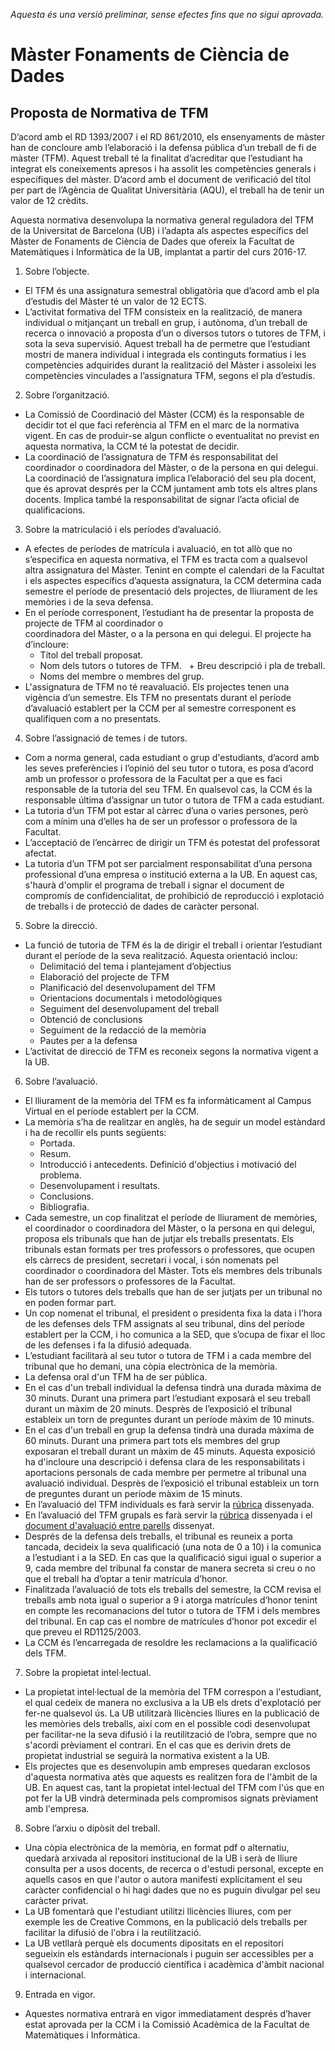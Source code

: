 
  *Aquesta és una versió preliminar, sense efectes fins que no sigui aprovada.*


# Màster Fonaments de Ciència de Dades
## Proposta de Normativa de TFM

D’acord amb el RD 1393/2007 i el RD 861/2010, els ensenyaments de màster han de concloure amb l’elaboració i la defensa pública 
d’un treball de fi de màster (TFM). Aquest treball té la finalitat d’acreditar que l’estudiant ha integrat els coneixements apresos 
i ha assolit les competències generals i específiques del màster. D’acord amb el document de verificació del títol per part de 
l’Agència de Qualitat Universitària (AQU), el treball ha de tenir un valor de 12 crèdits.

Aquesta normativa desenvolupa la normativa general reguladora del TFM de la Universitat de Barcelona (UB) i l’adapta als aspectes 
específics del Màster de Fonaments de Ciència de Dades  que ofereix la Facultat de Matemàtiques i Informàtica de la UB, implantat 
a partir del curs 2016-17.

1. Sobre l’objecte. 
  + El TFM és una assignatura semestral obligatòria que d’acord amb el pla d’estudis del Màster té un valor de 12 ECTS. 
  + L’activitat formativa del TFM consisteix en la realització, de manera individual o mitjançant un treball en grup, i autònoma, 
  d’un treball de recerca o innovació a proposta d’un o diversos tutors o tutores de TFM, i sota la seva supervisió. Aquest treball ha
  de permetre que l’estudiant mostri de manera individual i integrada els continguts formatius i les competències adquirides durant la 
  realització del Màster i assoleixi les competències vinculades a l’assignatura TFM, segons el pla d’estudis.

2. Sobre l’organització.
  + La Comissió de Coordinació del Màster (CCM) és la responsable de decidir tot el que faci referència al TFM en el marc de 
  la normativa vigent. En cas de produir-se algun conflicte o eventualitat no previst en aquesta normativa, la CCM té la 
  potestat de decidir.
  + La coordinació de l’assignatura de TFM és responsabilitat del coordinador o coordinadora del Màster, o de la persona en qui delegui.
  La coordinació de l’assignatura implica l’elaboració del seu pla docent, que és aprovat després per la CCM juntament amb tots els
  altres plans docents. Implica també la responsabilitat de signar l’acta oficial de qualificacions.

3. Sobre la matriculació i els períodes d’avaluació.
  + A efectes de períodes de matrícula i avaluació, en tot allò que no s’especifica en aquesta normativa, el TFM es tracta com a 
  qualsevol altra assignatura del Màster. Tenint en compte el calendari de la Facultat i els aspectes específics d’aquesta assignatura, 
  la CCM determina cada semestre el període de presentació dels projectes, de lliurament de les memòries i de la seva defensa.
  + En el període corresponent, l’estudiant ha de presentar la proposta de projecte de TFM al coordinador o   
  coordinadora del Màster, o a la persona en qui delegui. El projecte ha d’incloure:
    + Títol del treball proposat.
    + Nom dels tutors o tutores de TFM.
    + Breu descripció i pla de treball.
    + Noms del membre o membres del grup.
  + L'assignatura de TFM no té reavaluació. Els projectes tenen una vigència d’un semestre. Els TFM no presentats durant el període  d’avaluació establert per la CCM per al semestre corresponent es qualifiquen com a no presentats.

4. Sobre l’assignació de temes i de tutors.
  + Com a norma general, cada estudiant o grup d'estudiants, d’acord amb les seves preferències i l’opinió del seu tutor o tutora, es posa d’acord amb un professor o professora de la Facultat per a que es faci responsable de la tutoria del seu TFM. En qualsevol cas, la CCM és la responsable última d’assignar un tutor o tutora de TFM a cada estudiant.
  + La tutoria d’un TFM pot estar al càrrec d’una o varies persones, però com a mínim una d’elles ha de ser un professor o professora de 
  la Facultat.
  + L’acceptació de l’encàrrec de dirigir un TFM és potestat del professorat afectat.
  + La tutoria d’un TFM pot ser parcialment responsabilitat d’una persona professional d’una empresa o institució externa a la UB. En 
  aquest cas, s'haurà d'omplir el programa de treball i signar el document de compromís de confidencialitat, de prohibició de
  reproducció i explotació de treballs i de protecció de dades de caràcter personal.

5. Sobre la direcció.
  + La funció de tutoria de TFM és la de dirigir el treball i orientar l’estudiant durant el període de la seva realització. Aquesta 
  orientació inclou:
      + Delimitació del tema i plantejament d’objectius
      + Elaboració del projecte de TFM
      + Planificació del desenvolupament del TFM
      + Orientacions documentals i metodològiques
      + Seguiment del desenvolupament del treball
      + Obtenció de conclusions
      + Seguiment de la redacció de la memòria
      + Pautes per a la defensa
  + L’activitat de direcció de TFM es reconeix segons la normativa vigent a la UB.
  
6. Sobre l’avaluació.
  + El lliurament de la memòria del TFM es fa informàticament al Campus Virtual en el període establert per la CCM.
  + La memòria s’ha de realitzar en anglès, ha de seguir un model estàndard i ha de recollir els punts següents:
      + Portada.
      + Resum.
      + Introducció i antecedents. Definició d'objectius i motivació del problema.
      + Desenvolupament i resultats.
      + Conclusions.
      + Bibliografia.
  + Cada semestre, un cop finalitzat el període de lliurament de memòries, el coordinador o coordinadora del Màster, o  la persona en 
  qui delegui, proposa els tribunals que han de jutjar els treballs presentats. Els tribunals estan formats per tres professors o 
  professores, que ocupen els càrrecs de president, secretari i vocal, i són nomenats pel coordinador o coordinadora del Màster. Tots 
  els membres dels tribunals han de ser professors o professores de la Facultat.
  + Els tutors o tutores dels treballs que han de ser jutjats per un tribunal no en poden formar part. 
  + Un cop nomenat el tribunal, el president o presidenta fixa la data i l’hora de les defenses dels TFM assignats al seu tribunal, dins 
  del període establert per la CCM, i ho comunica a la SED, que s’ocupa de fixar el lloc de les defenses i fa la difusió adequada.
  + L’estudiant facilitarà al seu tutor o tutora de TFM i a cada membre del tribunal que ho demani, una còpia electrònica de la memòria.
  + La defensa oral d'un TFM ha de ser pública. 
  + En el cas d'un treball individual la defensa tindrà una durada màxima de 30 minuts. Durant una primera part l’estudiant exposarà el 
  seu treball durant un màxim de 20 minuts. Desprès de l’exposició el tribunal estableix un torn de preguntes durant un període màxim de 
  10 minuts.
  + En el cas d'un treball en grup la defensa tindrà una durada màxima de 60 minuts. Durant una primera part tots els membres del grup 
  exposaran el treball durant un màxim de 45 minuts. Aquesta exposició ha d'incloure una descripció i defensa clara de les 
  responsabilitats i aportacions personals de cada membre per permetre al tribunal una avaluació individual. 
  Desprès de l’exposició el tribunal estableix un torn de preguntes durant un període màxim de 15 minuts.
  + En l’avaluació del TFM individuals es farà servir la [rúbrica](https://docs.google.com/spreadsheets/d/1g9foCpIxRSuA414hjeqWZNniJl_QC81W2x0P44_kngw/edit?usp=sharing) dissenyada. 
  + En l’avaluació del TFM grupals es farà servir la [rúbrica](https://docs.google.com/spreadsheets/d/1g9foCpIxRSuA414hjeqWZNniJl_QC81W2x0P44_kngw/edit?usp=sharing) dissenyada i el [document d'avaluació entre parells](https://docs.google.com/document/d/1iYwW6xOXSaQ9ApzYHpk-GdLONF9VGV17rOod2ifFkQs/edit?usp=sharing) dissenyat. 
  + Després de la defensa dels treballs, el tribunal es reuneix a porta tancada, decideix la seva qualificació (una nota de 0 a 10) i la 
  comunica a l’estudiant i a la SED. En cas que la qualificació sigui igual o superior a 9, cada membre del tribunal fa constar de 
  manera secreta si creu o no que el treball ha d’optar a tenir matrícula d’honor.
  + Finalitzada l’avaluació de tots els treballs del semestre, la CCM revisa el treballs amb nota igual o superior a 9 i atorga 
  matrícules d’honor tenint en compte les recomanacions del tutor o tutora de TFM i dels membres del tribunal. En cap cas el nombre de 
  matrícules d’honor pot excedir el que preveu el RD1125/2003.
  + La CCM és l’encarregada de resoldre les reclamacions a la qualificació dels TFM.
  
7. Sobre la propietat intel·lectual.
  + La propietat intel·lectual de la memòria del TFM correspon a l'estudiant, el qual cedeix de manera no exclusiva a la UB els drets 
  d'explotació per fer-ne qualsevol ús. La UB utilitzarà llicències lliures en la publicació de les memòries dels treballs, així com en 
  el possible codi desenvolupat per facilitar-ne la seva difusió i la reutilització de l’obra, sempre que no s'acordi prèviament el 
  contrari. En el cas que es derivin drets de propietat industrial se seguirà la normativa existent a la UB.
  + Els projectes que es desenvolupin amb empreses quedaran exclosos d'aquesta normativa atès que aquests es realitzen fora de l'àmbit 
  de la UB. En aquest cas, tant la propietat intel·lectual del TFM com l'ús que en pot fer la UB vindrà determinada pels compromisos
  signats prèviament amb l'empresa.
  
8. Sobre l’arxiu o dipòsit del treball.
  + Una còpia electrònica de la memòria, en format pdf o alternatiu, quedarà arxivada al repositori institucional de la UB i serà de 
  lliure consulta per a usos docents, de recerca o d'estudi personal, excepte en aquells casos en que l'autor o autora manifesti 
  explícitament el seu caràcter confidencial o hi hagi dades que no es puguin divulgar pel seu caràcter privat.
  + La UB fomentarà que l'estudiant utilitzi llicències lliures, com per exemple les de Creative Commons, en la publicació dels treballs 
  per facilitar la difusió de l'obra i la reutilització.
  + La UB vetllarà perquè els documents dipositats en el repositori segueixin els estàndards internacionals i puguin ser accessibles per 
  a qualsevol cercador de producció científica i acadèmica d'àmbit nacional i internacional.

9. Entrada en vigor.
  + Aquestes normativa entrarà en vigor immediatament després d’haver estat aprovada per la CCM i la Comissió Acadèmica de la Facultat
  de Matemàtiques i Informàtica.



